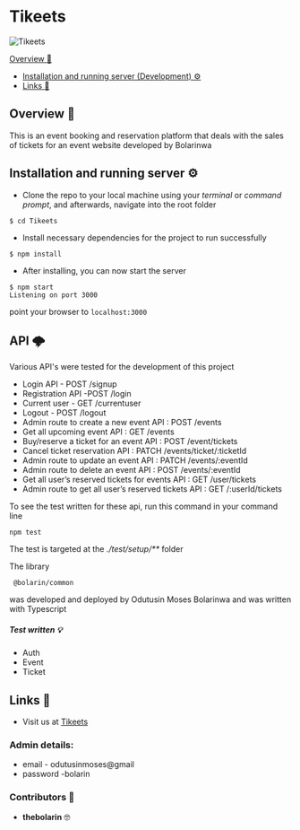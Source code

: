 # Tikeets

![Tikeets](https://github.com/thebolarin/Tikeets/workflows/test/badge.svg)


   [Overview :notebook_with_decorative_cover:](#overview-notebook_with_decorative_cover)
-   [Installation and running server (Development) :gear:](#installation-and-running-server-gear)
-   [Links :link:](#links-link)

## Overview :notebook_with_decorative_cover: 
This is an event booking and reservation platform that deals with the sales of tickets for an event website developed by Bolarinwa

## Installation and running server :gear:
* Clone the repo to your local machine using your _terminal_ or _command prompt_, and afterwards, navigate into the root folder  
```shell script
$ cd Tikeets
```

* Install necessary dependencies for the project to run successfully
```shell script
$ npm install
```

* After installing, you can now start the server
```shell script
$ npm start
Listening on port 3000
```

point your browser to ```localhost:3000```

## API :cloud_with_lightning: 
Various API's were tested for the development of this project
* Login API - POST /signup
* Registration API  -POST  /login
* Current user - GET /currentuser
* Logout - POST /logout
* Admin route to create a new event API : POST /events 
* Get all upcoming event API : GET /events
* Buy/reserve a ticket for an event API  : POST /event/tickets
* Cancel ticket reservation API : PATCH /events/ticket/:ticketId
* Admin route to update an event API : PATCH /events/:eventId
* Admin route to delete an event API : POST /events/:eventId
* Get all user’s reserved tickets for events API : GET /user/tickets
* Admin route to get all user’s reserved tickets API : GET /:userId/tickets

To see the test written for these api, run this command in your command line
```shell script
npm test
```
The test is targeted at the _./test/setup/**_ folder

The library 

```shell script
 @bolarin/common
```
was developed and deployed by Odutusin Moses Bolarinwa and was written with Typescript

##### Test written  :bulb:

* Auth  
* Event
* Ticket

## Links :link:

* Visit us at <a href="https://tikeet.herokuapp.com/" target="_blank">Tikeets</a>

### Admin details:
* email - odutusinmoses@gmail
* password -bolarin

### Contributors :book:
* **thebolarin** :nerd_face: